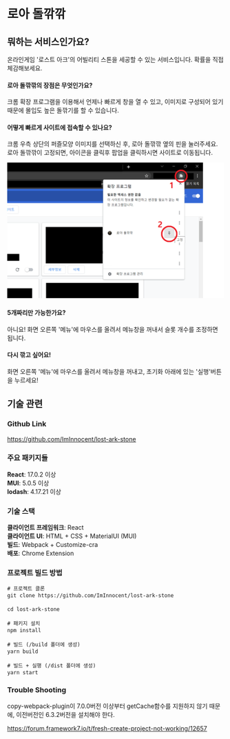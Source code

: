 # 로아 돌깎깎

## 뭐하는 서비스인가요?
온라인게임 '로스트 아크'의 어빌리티 스톤을 세공할 수 있는 서비스입니다.
확률을 직접 체감해보세요.

#### 로아 돌깎깎의 장점은 무엇인가요?
크롬 확장 프로그램을 이용해서 언제나 빠르게 창을 열 수 있고, 이미지로 구성되어 있기 때문에 몰입도 높은 돌깎기를 할 수 있습니다.

#### 어떻게 빠르게 사이트에 접속할 수 있나요?
크롬 우측 상단의 퍼즐모양 이미지를 선택하신 후, 로아 돌깎깎 옆의 핀을 눌러주세요.<br/>
로아 돌깎깎이 고정되면, 아이콘을 클릭후 팝업을 클릭하시면 사이트로 이동됩니다.

![화면1](https://github.com/ImInnocent/lost-ark-stone/blob/master/store/%EC%8A%A4%ED%81%AC%EB%A6%B0%EC%83%B72.png)

#### 5개짜리만 가능한가요?
아니요! 화면 오른쪽 '메뉴'에 마우스를 올려서 메뉴창을 꺼내서 슬롯 개수를 조정하면 됩니다.

#### 다시 깎고 싶어요!
화면 오른쪽 '메뉴'에 마우스를 올려서 메뉴창을 꺼내고, 초기화 아래에 있는 '실행'버튼을 누르세요!

## 기술 관련

### Github Link
https://github.com/ImInnocent/lost-ark-stone

### 주요 패키지들
__React__: 17.0.2 이상<br/>
__MUI__: 5.0.5 이상<br/>
__lodash__: 4.17.21 이상

### 기술 스택
__클라이언트 프레임워크__: React<br/>
__클라이언트 UI__: HTML + CSS + MaterialUI (MUI)<br/>
__빌드__: Webpack + Customize-cra<br/>
__배포__: Chrome Extension

### 프로젝트 빌드 방법
```
# 프로젝트 클론
git clone https://github.com/ImInnocent/lost-ark-stone

cd lost-ark-stone

# 패키지 설치
npm install

# 빌드 (/build 폴더에 생성)
yarn build

# 빌드 + 실행 (/dist 폴더에 생성)
yarn start
```

### Trouble Shooting
copy-webpack-plugin이 7.0.0버전 이상부터 getCache함수를 지원하지 않기 때문에, 이전버전인 6.3.2버전을 설치해야 한다.<br/>

https://forum.framework7.io/t/fresh-create-project-not-working/12657
